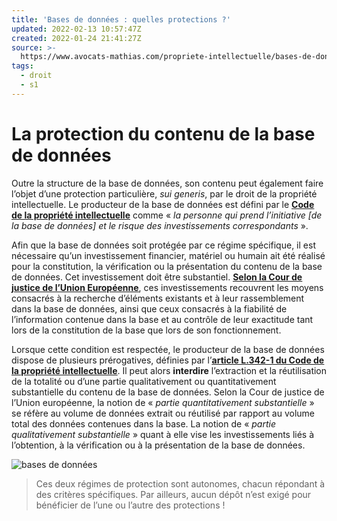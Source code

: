 ```yaml
---
title: 'Bases de données : quelles protections ?'
updated: 2022-02-13 10:57:47Z
created: 2022-01-24 21:41:27Z
source: >-
  https://www.avocats-mathias.com/propriete-intellectuelle/bases-de-donnees-protection-pi
tags:
  - droit
  - s1
---
```


# La protection du contenu de la base de données

Outre la structure de la base de données, son contenu peut également faire l’objet d’une protection particulière, *sui generis*, par le droit de la propriété intellectuelle. Le producteur de la base de données est défini par le <ins>**[Code de la propriété intellectuelle](https://www.legifrance.gouv.fr/affichCode.do?idArticle=LEGIARTI000006279245&idSectionTA=LEGISCTA000006161660&cidTexte=LEGITEXT000006069414&dateTexte=20161213#LEGIARTI000006279245)**</ins> comme « *la personne qui prend l’initiative \[de la base de données\] et le risque des investissements correspondants* ».

Afin que la base de données soit protégée par ce régime spécifique, il est nécessaire qu’un investissement financier, matériel ou humain ait été réalisé pour la constitution, la vérification ou la présentation du contenu de la base de données. Cet investissement doit être substantiel. <ins>**[Selon la Cour de justice de l’Union Européenne](http://eur-lex.europa.eu/legal-content/FR/TXT/HTML/?uri=CELEX:62002CJ0203&from=FR)**</ins>, ces investissements recouvrent les moyens consacrés à la recherche d’éléments existants et à leur rassemblement dans la base de données, ainsi que ceux consacrés à la fiabilité de l’information contenue dans la base et au contrôle de leur exactitude tant lors de la constitution de la base que lors de son fonctionnement.

Lorsque cette condition est respectée, le producteur de la base de données dispose de plusieurs prérogatives, définies par l’<ins>**[article L.342-1 du Code de la propriété intellectuelle](https://www.legifrance.gouv.fr/affichCode.do;jsessionid=0874BF60A10854836460BB813CEC0A58.tpdila13v_2?idSectionTA=LEGISCTA000006161661&cidTexte=LEGITEXT000006069414&dateTexte=20161213)**</ins>. Il peut alors **interdire** l’extraction et la réutilisation de la totalité ou d’une partie qualitativement ou quantitativement substantielle du contenu de la base de données. Selon la Cour de justice de l’Union européenne, la notion de « *partie quantitativement substantielle* » se réfère au volume de données extrait ou réutilisé par rapport au volume total des données contenues dans la base. La notion de « *partie qualitativement substantielle* » quant à elle vise les investissements liés à l’obtention, à la vérification ou à la présentation de la base de données.

![bases de données](http://www.avocats-mathias.com/wp-content/uploads/2016/12/Bases-de-donn%C3%A9es-garance-mathias.png)

> Ces deux régimes de protection sont autonomes, chacun répondant à des critères spécifiques. Par ailleurs, aucun dépôt n’est exigé pour bénéficier de l’une ou l’autre des protections !
